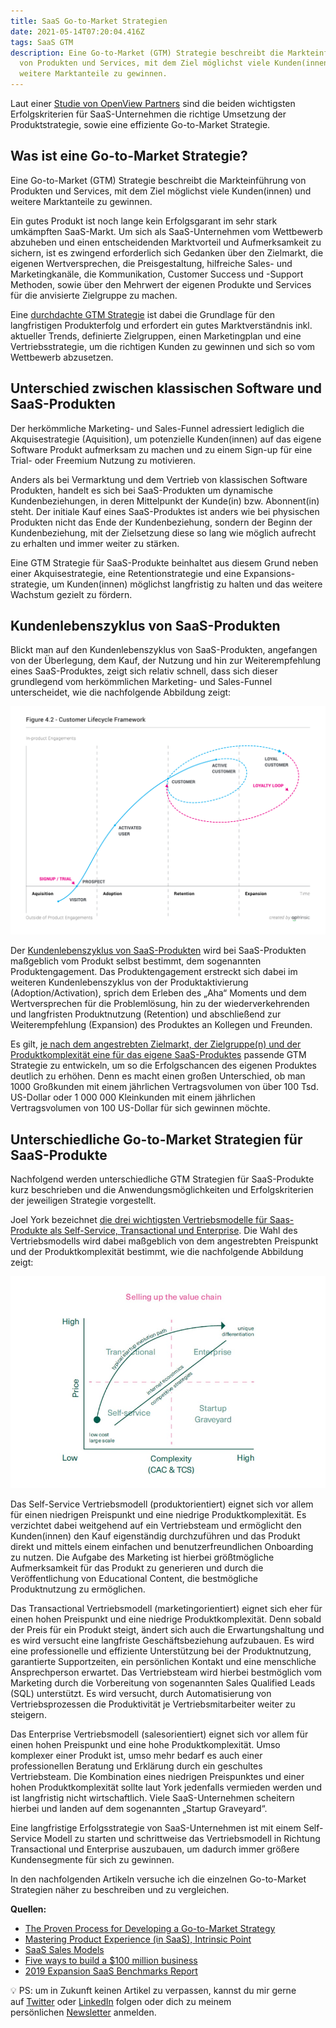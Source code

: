 ```yaml
---
title: SaaS Go-to-Market Strategien
date: 2021-05-14T07:20:04.416Z
tags: SaaS GTM
description: Eine Go-to-Market (GTM) Strategie beschreibt die Markteinführung
  von Produkten und Services, mit dem Ziel möglichst viele Kunden(innen) und
  weitere Marktanteile zu gewinnen.
---
```

Laut einer [Studie von OpenView Partners](https://openviewpartners.com/expansion-saas-benchmarks) sind die beiden wichtigsten Erfolgskriterien für SaaS-Unternehmen die richtige Umsetzung der Produktstrategie, sowie eine effiziente Go-to-Market Strategie.

## Was ist eine Go-to-Market Strategie?

Eine Go-to-Market (GTM) Strategie beschreibt die Markteinführung von Produkten und Services, mit dem Ziel möglichst viele Kunden(innen) und weitere Marktanteile zu gewinnen.

Ein gutes Produkt ist noch lange kein Erfolgsgarant im sehr stark umkämpften SaaS-Markt. Um sich als SaaS-Unternehmen vom Wettbewerb abzuheben und einen entscheidenden Marktvorteil und Aufmerksamkeit zu sichern, ist es zwingend erforderlich sich Gedanken über den Zielmarkt, die eigenen Wertversprechen, die Preisgestaltung, hilfreiche Sales- und Marketingkanäle, die Kommunikation, Customer Success und -Support Methoden, sowie über den Mehrwert der eigenen Produkte und Services für die anvisierte Zielgruppe zu machen. 

Eine [durchdachte GTM Strategie](https://blog.hubspot.com/sales/gtm-strategy) ist dabei die Grundlage für den langfristigen Produkterfolg und erfordert ein gutes Marktverständnis inkl. aktueller Trends, definierte Zielgruppen, einen Marketingplan und eine Vertriebsstrategie, um die richtigen Kunden zu gewinnen und sich so vom Wettbewerb abzusetzen. 

## Unterschied zwischen klassischen Software und SaaS-Produkten

Der herkömmliche Marketing- und Sales-Funnel adressiert lediglich die Akquisestrategie (Aquisition), um potenzielle Kunden(innen) auf das eigene Software Produkt aufmerksam zu machen und zu einem Sign-up für eine Trial- oder Freemium Nutzung zu motivieren. 

Anders als bei Vermarktung und dem Vertrieb von klassischen Software Produkten, handelt es sich bei SaaS-Produkten um dynamische Kundenbeziehungen, in deren Mittelpunkt der Kunde(in) bzw. Abonnent(in) steht. Der initiale Kauf eines SaaS-Produktes ist anders wie bei physischen Produkten nicht das Ende der Kundenbeziehung, sondern der Beginn der Kundenbeziehung, mit der Zielsetzung diese so lang wie möglich aufrecht zu erhalten und immer weiter zu stärken. 

Eine GTM Strategie für SaaS-Produkte beinhaltet aus diesem Grund neben einer Akquisestrategie, eine Retentionstrategie und eine Expansions-strategie, um Kunden(innen) möglichst langfristig zu halten und das weitere Wachstum gezielt zu fördern. 

## Kundenlebenszyklus von SaaS-Produkten

Blickt man auf den Kundenlebenszyklus von SaaS-Produkten, angefangen von der Überlegung, dem Kauf, der Nutzung und hin zur Weiterempfehlung eines SaaS-Produktes, zeigt sich relativ schnell, dass sich dieser grundlegend vom herkömmlichen Marketing- und Sales-Funnel unterscheidet, wie die nachfolgende Abbildung zeigt:

![Kundenlebenszyklus eines SaaS-Produktes](/assets/uploads/saas-customer-lifecycle-framework.png "Kundenlebenszyklus eines SaaS-Produktes")

Der [Kundenlebenszyklus von SaaS-Produkten](https://intrinsicpoint.com/ch-4-taking-an-outside-in-perspective-of-the-customer-lifecycle-93f92b605fee) wird bei SaaS-Produkten maßgeblich vom Produkt selbst bestimmt, dem sogenannten Produktengagement. Das Produktengagement erstreckt sich dabei im weiteren Kundenlebenszyklus von der Produktaktivierung (Adoption/Activation), sprich dem Erleben des „Aha“ Moments und dem Wertversprechen für die Problemlösung, hin zu der wiederverkehrenden und langfristen Produktnutzung (Retention) und abschließend zur Weiterempfehlung (Expansion) des Produktes an Kollegen und Freunden.

Es gilt, [je nach dem angestrebten Zielmarkt, der Zielgruppe(n) und der Produktkomplexität eine für das eigene SaaS-Produktes](https://christophjanz.blogspot.com/2014/10/five-ways-to-build-100-million-business.html) passende GTM Strategie zu entwickeln, um so die Erfolgschancen des eigenen Produktes deutlich zu erhöhen. Denn es macht einen großen Unterschied, ob man 1000 Großkunden mit einem jährlichen Vertragsvolumen von über 100 Tsd. US-Dollar oder 1 000 000 Kleinkunden mit einem jährlichen Vertragsvolumen von 100 US-Dollar für sich gewinnen möchte.

## Unterschiedliche Go-to-Market Strategien für SaaS-Produkte

Nachfolgend werden unterschiedliche GTM Strategien für SaaS-Produkte kurz beschrieben und die Anwendungsmöglichkeiten und Erfolgskriterien der jeweiligen Strategie vorgestellt.

Joel York bezeichnet [die drei wichtigsten Vertriebsmodelle für Saas-Produkte als Self-Service, Transactional und Enterprise](http://chaotic-flow.com/media/saas-sales-models.pdf). Die Wahl des Vertriebsmodells wird dabei maßgeblich von dem angestrebten Preispunkt und der Produktkomplexität bestimmt, wie die nachfolgende Abbildung zeigt:

![Unterschiedliche SaaS Vertriebsmodelle](/assets/uploads/saas-vertriebsmodelle-go-to-market.jpg "SaaS Vertriebsmodelle")

Das Self-Service Vertriebsmodell (produktorientiert) eignet sich vor allem für einen niedrigen Preispunkt und eine niedrige Produktkomplexität. Es verzichtet dabei weitgehend auf ein Vertriebsteam und ermöglicht den Kunden(innen) den Kauf eigenständig durchzuführen und das Produkt direkt und mittels einem einfachen und benutzerfreundlichen Onboarding zu nutzen. Die Aufgabe des Marketing ist hierbei größtmögliche Aufmerksamkeit für das Produkt zu generieren und durch die Veröffentlichung von Educational Content, die bestmögliche Produktnutzung zu ermöglichen. 

Das Transactional Vertriebsmodell (marketingorientiert) eignet sich eher für einen hohen Preispunkt und eine niedrige Produktkomplexität. Denn sobald der Preis für ein Produkt steigt, ändert sich auch die Erwartungshaltung und es wird versucht eine langfriste Geschäftsbeziehung aufzubauen. Es wird eine professionelle und effiziente Unterstützung bei der Produktnutzung, garantierte Supportzeiten, ein persönlichen Kontakt und eine menschliche Ansprechperson erwartet. Das Vertriebsteam wird hierbei bestmöglich vom Marketing durch die Vorbereitung von sogenannten Sales Qualified Leads (SQL) unterstützt. Es wird versucht, durch Automatisierung von Vertriebsprozessen die Produktivität je Vertriebsmitarbeiter weiter zu steigern.

Das Enterprise Vertriebsmodell (salesorientiert) eignet sich vor allem für einen hohen Preispunkt und eine hohe Produktkomplexität. Umso komplexer einer Produkt ist, umso mehr bedarf es auch einer professionellen Beratung und Erklärung durch ein geschultes Vertriebsteam. Die Kombination eines niedrigen Preispunktes und einer hohen Produktkomplexität sollte laut York jedenfalls vermieden werden und ist langfristig nicht wirtschaftlich. Viele SaaS-Unternehmen scheitern hierbei und landen auf dem sogenannten „Startup Graveyard“. 

Eine langfristige Erfolgsstrategie von SaaS-Unternehmen ist mit einem Self-Service Modell zu starten und schrittweise das Vertriebsmodell in Richtung Transactional und Enterprise auszubauen, um dadurch immer größere Kundensegmente für sich zu gewinnen.

In den nachfolgenden Artikeln versuche ich die einzelnen Go-to-Market Strategien näher zu beschreiben und zu vergleichen.

**Quellen:**

* [The Proven Process for Developing a Go-to-Market Strategy](https://blog.hubspot.com/sales/gtm-strategy)
* [Mastering Product Experience (in SaaS), Intrinsic Point](https://intrinsicpoint.com/mastering-product-experience-in-saas/home)
* [SaaS Sales Models](http://chaotic-flow.com/media/saas-sales-models.pdf)
* [Five ways to build a $100 million business](https://christophjanz.blogspot.com/2014/10/five-ways-to-build-100-million-business.html)
* [2019 Expansion SaaS Benchmarks Report](https://openviewpartners.com/expansion-saas-benchmarks)

💡 PS: um in Zukunft keinen Artikel zu verpassen, kannst du mir gerne auf [Twitter](https://twitter.com/mariostnr) oder [LinkedIn](https://www.linkedin.com/in/mario-steiner) folgen oder dich zu meinem persönlichen [Newsletter](http://eepurl.com/heuGRP) anmelden.